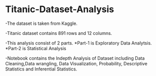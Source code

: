 # Titanic-Dataset-Analysis

-The dataset is taken from Kaggle.

-Titanic dataset contains 891 rows and 12 columns.

-This analysis consist of 2 parts. 
  *Part-1 is Exploratory Data Analytsis. 
  *Part-2 is Statistical Analysis

-Notebook contains the Indepth Analysis of Dataset including Data Cleaning,Data wrangling, Data Visualization, Probability, Descriptive Statistics and Inferential Statistics.
